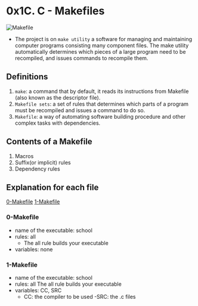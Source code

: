 # 0x1C. C - Makefiles
![Makefile](https://s3.amazonaws.com/intranet-projects-files/holbertonschool-low_level_programming/273/giphy-2.gif)
- The project is on `make utility` a software for managing and maintaining
computer programs consisting many component files. The make utility
automatically determines which pieces of a large program need to be
recompiled, and issues commands to recompile them.
## Definitions
1. `make`: a command that by default, it reads its instructions from Makefile (also known as the descriptor file).
2. `Makefile sets`: a set of rules that determines which parts of a program must be recompiled and issues a command to do so.
3. `Makefile`: a way of automating software building procedure and other
complex tasks with dependencies. 
## Contents of a Makefile
1. Macros
2. Suffix(or implicit)
rules
3. Dependency rules

## Explanation for each file
[0-Makefile](#0-makefile)
[1-Makefile](#1-makefile)


### 0-Makefile
- name of the executable: school
- rules: all
	- The all rule builds your executable
- variables: none
### 1-Makefile
- name of the executable: school
- rules: all
	The all rule builds your executable
- variables: CC, SRC
	- CC: the compiler to be used
	-SRC: the .c files
